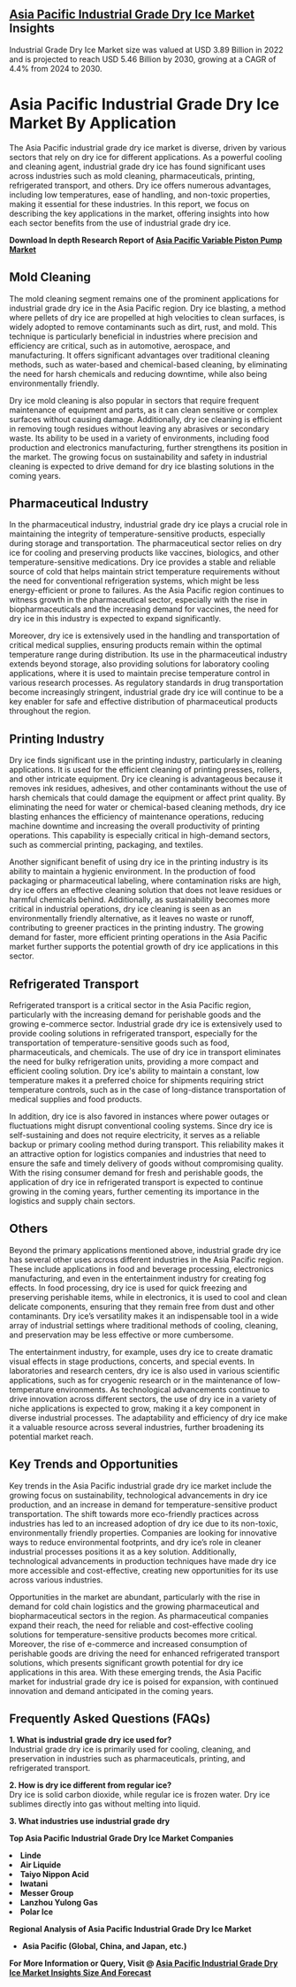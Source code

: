 <h2><a href="https://www.verifiedmarketreports.com/download-sample/?rid=481134&amp;utm_source=Github-Feb&amp;utm_medium=219" target="_blank">Asia Pacific Industrial Grade Dry Ice Market</a> Insights</h2><p>Industrial Grade Dry Ice Market size was valued at USD 3.89 Billion in 2022 and is projected to reach USD 5.46 Billion by 2030, growing at a CAGR of 4.4% from 2024 to 2030.</p><p><h1>Asia Pacific Industrial Grade Dry Ice Market By Application</h1> <p>The Asia Pacific industrial grade dry ice market is diverse, driven by various sectors that rely on dry ice for different applications. As a powerful cooling and cleaning agent, industrial grade dry ice has found significant uses across industries such as mold cleaning, pharmaceuticals, printing, refrigerated transport, and others. Dry ice offers numerous advantages, including low temperatures, ease of handling, and non-toxic properties, making it essential for these industries. In this report, we focus on describing the key applications in the market, offering insights into how each sector benefits from the use of industrial grade dry ice.</p> <p><p><strong>Download In depth Research Report of <a href="https://www.verifiedmarketreports.com/download-sample/?rid=236118&amp;utm_source=Pulse-Dec&amp;utm_medium=219" target="_blank">Asia Pacific Variable Piston Pump Market</a></strong></p></p> <h2>Mold Cleaning</h2> <p>The mold cleaning segment remains one of the prominent applications for industrial grade dry ice in the Asia Pacific region. Dry ice blasting, a method where pellets of dry ice are propelled at high velocities to clean surfaces, is widely adopted to remove contaminants such as dirt, rust, and mold. This technique is particularly beneficial in industries where precision and efficiency are critical, such as in automotive, aerospace, and manufacturing. It offers significant advantages over traditional cleaning methods, such as water-based and chemical-based cleaning, by eliminating the need for harsh chemicals and reducing downtime, while also being environmentally friendly.</p> <p>Dry ice mold cleaning is also popular in sectors that require frequent maintenance of equipment and parts, as it can clean sensitive or complex surfaces without causing damage. Additionally, dry ice cleaning is efficient in removing tough residues without leaving any abrasives or secondary waste. Its ability to be used in a variety of environments, including food production and electronics manufacturing, further strengthens its position in the market. The growing focus on sustainability and safety in industrial cleaning is expected to drive demand for dry ice blasting solutions in the coming years.</p> <h2>Pharmaceutical Industry</h2> <p>In the pharmaceutical industry, industrial grade dry ice plays a crucial role in maintaining the integrity of temperature-sensitive products, especially during storage and transportation. The pharmaceutical sector relies on dry ice for cooling and preserving products like vaccines, biologics, and other temperature-sensitive medications. Dry ice provides a stable and reliable source of cold that helps maintain strict temperature requirements without the need for conventional refrigeration systems, which might be less energy-efficient or prone to failures. As the Asia Pacific region continues to witness growth in the pharmaceutical sector, especially with the rise in biopharmaceuticals and the increasing demand for vaccines, the need for dry ice in this industry is expected to expand significantly.</p> <p>Moreover, dry ice is extensively used in the handling and transportation of critical medical supplies, ensuring products remain within the optimal temperature range during distribution. Its use in the pharmaceutical industry extends beyond storage, also providing solutions for laboratory cooling applications, where it is used to maintain precise temperature control in various research processes. As regulatory standards in drug transportation become increasingly stringent, industrial grade dry ice will continue to be a key enabler for safe and effective distribution of pharmaceutical products throughout the region.</p> <h2>Printing Industry</h2> <p>Dry ice finds significant use in the printing industry, particularly in cleaning applications. It is used for the efficient cleaning of printing presses, rollers, and other intricate equipment. Dry ice cleaning is advantageous because it removes ink residues, adhesives, and other contaminants without the use of harsh chemicals that could damage the equipment or affect print quality. By eliminating the need for water or chemical-based cleaning methods, dry ice blasting enhances the efficiency of maintenance operations, reducing machine downtime and increasing the overall productivity of printing operations. This capability is especially critical in high-demand sectors, such as commercial printing, packaging, and textiles.</p> <p>Another significant benefit of using dry ice in the printing industry is its ability to maintain a hygienic environment. In the production of food packaging or pharmaceutical labeling, where contamination risks are high, dry ice offers an effective cleaning solution that does not leave residues or harmful chemicals behind. Additionally, as sustainability becomes more critical in industrial operations, dry ice cleaning is seen as an environmentally friendly alternative, as it leaves no waste or runoff, contributing to greener practices in the printing industry. The growing demand for faster, more efficient printing operations in the Asia Pacific market further supports the potential growth of dry ice applications in this sector.</p> <h2>Refrigerated Transport</h2> <p>Refrigerated transport is a critical sector in the Asia Pacific region, particularly with the increasing demand for perishable goods and the growing e-commerce sector. Industrial grade dry ice is extensively used to provide cooling solutions in refrigerated transport, especially for the transportation of temperature-sensitive goods such as food, pharmaceuticals, and chemicals. The use of dry ice in transport eliminates the need for bulky refrigeration units, providing a more compact and efficient cooling solution. Dry ice's ability to maintain a constant, low temperature makes it a preferred choice for shipments requiring strict temperature controls, such as in the case of long-distance transportation of medical supplies and food products.</p> <p>In addition, dry ice is also favored in instances where power outages or fluctuations might disrupt conventional cooling systems. Since dry ice is self-sustaining and does not require electricity, it serves as a reliable backup or primary cooling method during transport. This reliability makes it an attractive option for logistics companies and industries that need to ensure the safe and timely delivery of goods without compromising quality. With the rising consumer demand for fresh and perishable goods, the application of dry ice in refrigerated transport is expected to continue growing in the coming years, further cementing its importance in the logistics and supply chain sectors.</p> <h2>Others</h2> <p>Beyond the primary applications mentioned above, industrial grade dry ice has several other uses across different industries in the Asia Pacific region. These include applications in food and beverage processing, electronics manufacturing, and even in the entertainment industry for creating fog effects. In food processing, dry ice is used for quick freezing and preserving perishable items, while in electronics, it is used to cool and clean delicate components, ensuring that they remain free from dust and other contaminants. Dry ice’s versatility makes it an indispensable tool in a wide array of industrial settings where traditional methods of cooling, cleaning, and preservation may be less effective or more cumbersome.</p> <p>The entertainment industry, for example, uses dry ice to create dramatic visual effects in stage productions, concerts, and special events. In laboratories and research centers, dry ice is also used in various scientific applications, such as for cryogenic research or in the maintenance of low-temperature environments. As technological advancements continue to drive innovation across different sectors, the use of dry ice in a variety of niche applications is expected to grow, making it a key component in diverse industrial processes. The adaptability and efficiency of dry ice make it a valuable resource across several industries, further broadening its potential market reach.</p> <h2>Key Trends and Opportunities</h2> <p>Key trends in the Asia Pacific industrial grade dry ice market include the growing focus on sustainability, technological advancements in dry ice production, and an increase in demand for temperature-sensitive product transportation. The shift towards more eco-friendly practices across industries has led to an increased adoption of dry ice due to its non-toxic, environmentally friendly properties. Companies are looking for innovative ways to reduce environmental footprints, and dry ice’s role in cleaner industrial processes positions it as a key solution. Additionally, technological advancements in production techniques have made dry ice more accessible and cost-effective, creating new opportunities for its use across various industries.</p> <p>Opportunities in the market are abundant, particularly with the rise in demand for cold chain logistics and the growing pharmaceutical and biopharmaceutical sectors in the region. As pharmaceutical companies expand their reach, the need for reliable and cost-effective cooling solutions for temperature-sensitive products becomes more critical. Moreover, the rise of e-commerce and increased consumption of perishable goods are driving the need for enhanced refrigerated transport solutions, which presents significant growth potential for dry ice applications in this area. With these emerging trends, the Asia Pacific market for industrial grade dry ice is poised for expansion, with continued innovation and demand anticipated in the coming years.</p> <h2>Frequently Asked Questions (FAQs)</h2> <p><b>1. What is industrial grade dry ice used for?</b><br>Industrial grade dry ice is primarily used for cooling, cleaning, and preservation in industries such as pharmaceuticals, printing, and refrigerated transport.</p> <p><b>2. How is dry ice different from regular ice?</b><br>Dry ice is solid carbon dioxide, while regular ice is frozen water. Dry ice sublimes directly into gas without melting into liquid.</p> <p><b>3. What industries use industrial grade dry</p><p><strong>Top Asia Pacific Industrial Grade Dry Ice Market Companies</strong></p><div data-test-id=""><p><li>Linde</li><li> Air Liquide</li><li> Taiyo Nippon Acid</li><li> Iwatani</li><li> Messer Group</li><li> Lanzhou Yulong Gas</li><li> Polar Ice</li></p><div><strong>Regional Analysis of&nbsp;Asia Pacific Industrial Grade Dry Ice Market</strong></div><ul><li dir="ltr"><p dir="ltr">Asia Pacific (Global, China, and Japan, etc.)</p></li></ul><p><strong>For More Information or Query, Visit @&nbsp;</strong><strong><a href="https://www.verifiedmarketreports.com/product/industrial-grade-dry-ice-market/?utm_source=Github-Feb&amp;utm_medium=219" target="_blank">Asia Pacific Industrial Grade Dry Ice Market Insights Size And Forecast</a></strong></p></div><h2>&nbsp;</h2><div data-test-id="">&nbsp;</div>
